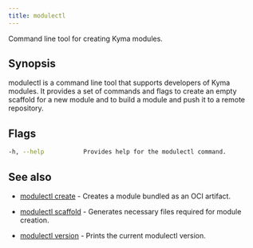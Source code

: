 ```yaml
---
title: modulectl
---
```


Command line tool for creating Kyma modules.

## Synopsis

modulectl is a command line tool that supports developers of Kyma modules. It provides a set of commands and flags to create an empty scaffold for a new module and to build a module and push it to a remote repository.

## Flags

```bash
-h, --help           Provides help for the modulectl command.
```

## See also

* [modulectl create](modulectl_create.md)	 - Creates a module bundled as an OCI artifact.
* [modulectl scaffold](modulectl_scaffold.md)	 - Generates necessary files required for module creation.

* [modulectl version](modulectl_version.md)	 - Prints the current modulectl version.

